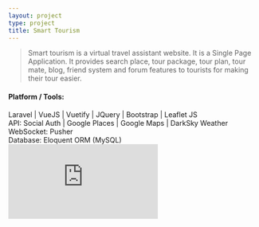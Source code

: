 ```yaml
---
layout: project
type: project
title: Smart Tourism
---
```


>Smart tourism is a virtual travel assistant website. It is a Single Page Application. It provides search place, tour package, tour plan, tour mate, blog, friend system and forum features to tourists for making their tour easier.

<h4 id="unorderedlist">Platform / Tools:</h4>
Laravel | VueJS | Vuetify | JQuery | Bootstrap | Leaflet JS
<br>API: Social Auth | Google Places | Google Maps | DarkSky Weather
<br>WebSocket: Pusher
<br>Database: Eloquent ORM (MySQL)

<div class="embed-responsive embed-responsive-16by9">
  <iframe class="embed-responsive-item" src="https://www.youtube.com/embed/sEXvqqhlPXA" frameborder="0" allow="accelerometer; autoplay; encrypted-media; gyroscope; picture-in-picture" allowfullscreen></iframe>
</div>
